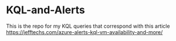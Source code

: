 # KQL-and-Alerts
This is the repo for my KQL queries that correspond with this article
https://jefftechs.com/azure-alerts-kql-vm-availability-and-more/
